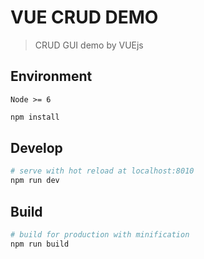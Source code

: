 # VUE CRUD DEMO

> CRUD GUI demo by VUEjs

## Environment

`Node >= 6`

``` bash
npm install
```

## Develop

``` bash
# serve with hot reload at localhost:8010
npm run dev
```

## Build

``` bash
# build for production with minification
npm run build
```
